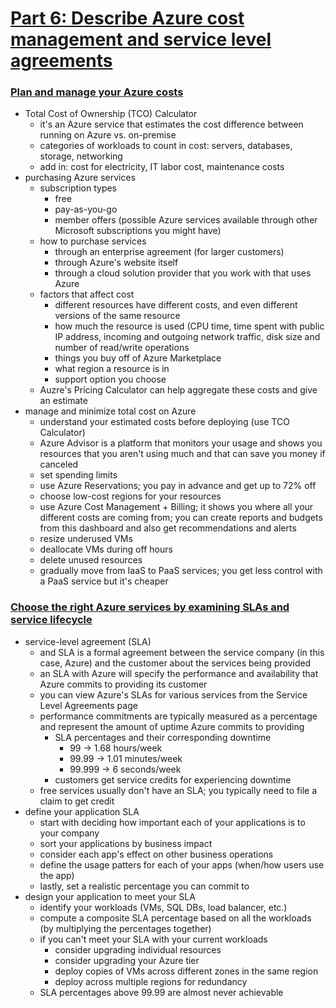 # [Part 6: Describe Azure cost management and service level agreements](https://docs.microsoft.com/en-us/learn/paths/az-900-describe-azure-cost-management-service-level-agreements/)

### [Plan and manage your Azure costs](https://docs.microsoft.com/en-us/learn/modules/plan-manage-azure-costs/?ns-enrollment-type=LearningPath&ns-enrollment-id=learn.az-900-describe-azure-cost-management-service-level-agreements)
- Total Cost of Ownership (TCO) Calculator
    - it's an Azure service that estimates the cost difference between running on Azure vs. on-premise
    - categories of workloads to count in cost: servers, databases, storage, networking
    - add in: cost for electricity, IT labor cost, maintenance costs
- purchasing Azure services
    - subscription types
        - free
        - pay-as-you-go
        - member offers (possible Azure services available through other Microsoft subscriptions you might have)
    - how to purchase services
        - through an enterprise agreement (for larger customers)
        - through Azure's website itself
        - through a cloud solution provider that you work with that uses Azure
    - factors that affect cost
        - different resources have different costs, and even different versions of the same resource
        - how much the resource is used (CPU time, time spent with public IP address, incoming and outgoing network traffic, disk size and number of read/write operations
        - things you buy off of Azure Marketplace
        - what region a resource is in
        - support option you choose
    - Auzre's Pricing Calculator can help aggregate these costs and give an estimate
- manage and minimize total cost on Azure
    - understand your estimated costs before deploying (use TCO Calculator)
    - Azure Advisor is a platform that monitors your usage and shows you resources that you aren't using much and that can save you money if canceled
    - set spending limits
    - use Azure Reservations; you pay in advance and get up to 72% off
    - choose low-cost regions for your resources
    - use Azure Cost Management + Billing; it shows you where all your different costs are coming from; you can create reports and budgets from this dashboard and also get recommendations and alerts
    - resize underused VMs
    - deallocate VMs during off hours
    - delete unused resources
    - gradually move from IaaS to PaaS services; you get less control with a PaaS service but it's cheaper

### [Choose the right Azure services by examining SLAs and service lifecycle](https://docs.microsoft.com/en-us/learn/modules/choose-azure-services-sla-lifecycle/?ns-enrollment-type=LearningPath&ns-enrollment-id=learn.az-900-describe-azure-cost-management-service-level-agreements)
- service-level agreement (SLA)
    - and SLA is a formal agreement between the service company (in this case, Azure) and the customer about the services being provided
    - an SLA with Azure will specify the performance and availability that Azure commits to providing its customer
    - you can view Azure's SLAs for various services from the Service Level Agreements page
    - performance commitments are typically measured as a percentage and represent the amount of uptime Azure commits to providing
        - SLA percentages and their corresponding downtime
            - 99 -> 1.68 hours/week
            - 99.99 -> 1.01 minutes/week
            - 99.999 -> 6 seconds/week
        - customers get service credits for experiencing downtime
    - free services usually don't have an SLA; you typically need to file a claim to get credit
- define your application SLA
    - start with deciding how important each of your applications is to your company
    - sort your applications by business impact
    - consider each app's effect on other business operations
    - define the usage patters for each of your apps (when/how users use the app)
    - lastly, set a realistic percentage you can commit to
- design your application to meet your SLA
    - identify your workloads (VMs, SQL DBs, load balancer, etc.)
    - compute a composite SLA percentage based on all the workloads (by multiplying the percentages together)
    - if you can't meet your SLA with your current workloads
        - consider upgrading individual resources
        - consider upgrading your Azure tier
        - deploy copies of VMs across different zones in the same region
        - deploy across multiple regions for redundancy
    - SLA percentages above 99.99 are almost never achievable

